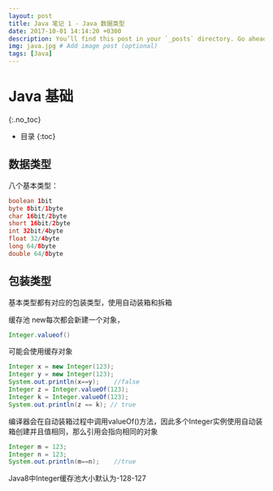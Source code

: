 ```yaml
---
layout: post
title: Java 笔记 1 - Java 数据类型
date: 2017-10-01 14:14:20 +0300
description: You’ll find this post in your `_posts` directory. Go ahead and edit it and re-build the site to see your changes. # Add post description (optional)
img: java.jpg # Add image post (optional)
tags: [Java]
---
```

# Java 基础
{:.no_toc}
* 目录
{:toc}

## 数据类型

八个基本类型：
```Java
boolean 1bit
byte 8bit/1byte
char 16bit/2byte
short 16bit/2byte
int 32bit/4byte
float 32/4byte
long 64/8byte
double 64/8byte
```

## 包装类型

基本类型都有对应的包装类型，使用自动装箱和拆箱

缓存池
new每次都会新建一个对象，
```Java 
Integer.valueof()
```
可能会使用缓存对象
```Java
Integer x = new Integer(123);
Integer y = new Integer(123);
System.out.println(x==y);    //false
Integer z = Integer.valueOf(123);
Integer k = Integer.valueOf(123);
System.out.println(z == k); // true
```
编译器会在自动装箱过程中调用valueOf()方法，因此多个Integer实例使用自动装箱创建并且值相同，那么引用会指向相同的对象
```Java
Integer m = 123;
Integer n = 123;
System.out.println(m==n);    //true
```
Java8中Integer缓存池大小默认为-128-127





